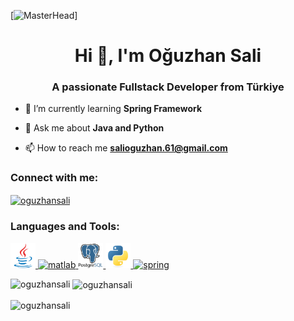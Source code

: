 [![MasterHead](https://media3.giphy.com/media/v1.Y2lkPTc5MGI3NjExdDU1dzhubXZ1dnR0NnY4bWdqdmc4eHczazVrbGx4ems1a3Bibnl1eSZlcD12MV9pbnRlcm5hbF9naWZfYnlfaWQmY3Q9Zw/fwbZnTftCXVocKzfxR/giphy.webp)]

<h1 align="center">Hi 👋, I'm Oğuzhan Sali</h1>
<h3 align="center">A passionate Fullstack Developer from Türkiye</h3>


- 🌱 I’m currently learning **Spring Framework**

- 💬 Ask me about **Java and Python**

- 📫 How to reach me **salioguzhan.61@gmail.com**

<h3 align="left">Connect with me:</h3>
<p align="left">
<a href="https://linkedin.com/in/oguzhansali" target="blank"><img align="center" src="https://raw.githubusercontent.com/rahuldkjain/github-profile-readme-generator/master/src/images/icons/Social/linked-in-alt.svg" alt="oguzhansali" height="30" width="40" /></a>
</p>

<h3 align="left">Languages and Tools:</h3>
<p align="left"> <a href="https://www.java.com" target="_blank" rel="noreferrer"> <img src="https://raw.githubusercontent.com/devicons/devicon/master/icons/java/java-original.svg" alt="java" width="40" height="40"/> </a> <a href="https://www.mathworks.com/" target="_blank" rel="noreferrer"> <img src="https://upload.wikimedia.org/wikipedia/commons/2/21/Matlab_Logo.png" alt="matlab" width="40" height="40"/> </a> <a href="https://www.postgresql.org" target="_blank" rel="noreferrer"> <img src="https://raw.githubusercontent.com/devicons/devicon/master/icons/postgresql/postgresql-original-wordmark.svg" alt="postgresql" width="40" height="40"/> </a> <a href="https://www.python.org" target="_blank" rel="noreferrer"> <img src="https://raw.githubusercontent.com/devicons/devicon/master/icons/python/python-original.svg" alt="python" width="40" height="40"/> </a> <a href="https://spring.io/" target="_blank" rel="noreferrer"> <img src="https://www.vectorlogo.zone/logos/springio/springio-icon.svg" alt="spring" width="40" height="40"/> </a> </p>

<p><img align="left" src="https://github-readme-stats.vercel.app/api/top-langs?username=oguzhansali&show_icons=true&locale=en&layout=compact" alt="oguzhansali" /></p>

<p>&nbsp;<img align="center" src="https://github-readme-stats.vercel.app/api?username=oguzhansali&show_icons=true&locale=en" alt="oguzhansali" /></p>

<p><img align="center" src="https://github-readme-streak-stats.herokuapp.com/?user=oguzhansali&" alt="oguzhansali" /></p>
